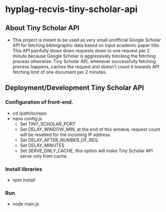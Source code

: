 # hyplag-recvis-tiny-scholar-api

## About Tiny Scholar API
- This project is meant to be used as very small unofficial Google Scholar API for fetching bibliographic data based on input academic paper title. This API painfully slows down requests down to one request per 2 minute because Google Scholar is aggressively blocking the fetching process otherwise. Tiny Scholar API, whenever successfully fetching process happens, caches the request and doesn't count it towards API fetching limit of one document per 2 minutes.  

## Deployment/Development Tiny Scholar API
### Configuration of front-end.
- cd /path/to/repo
- nano config.js
    - Set TINY_SCHOLAR_PORT
    - Set DELAY_WINDOW_MIN, at the end of this window, request count will be resetted for the incoming IP address.
    - Set DELAY_AFTER_NUMBER_OF_REQ
    - Set DELAY_MINUTES
    - Set SERVE_ONLY_CACHE, this option will make Tiny Scholar API serve only from cache.

### Install libraries
- npm install

### Run
- node main.js